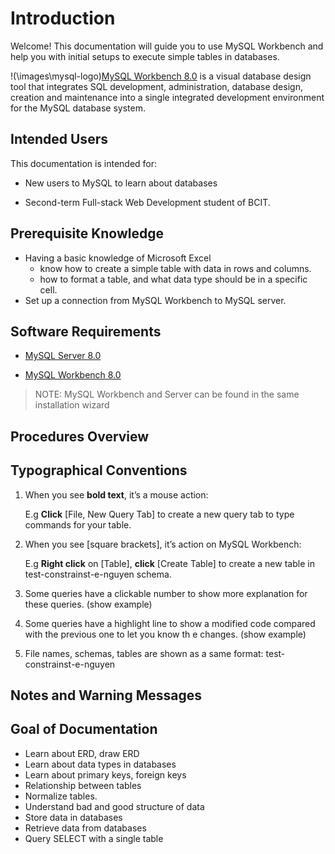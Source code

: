 # Introduction

Welcome! This documentation will guide you to use MySQL Workbench and help you with initial setups to execute simple tables in databases.

>
!(\images\mysql-logo)[MySQL Workbench 8.0](https://dev.mysql.com/downloads/installer/) is a visual database design tool that integrates SQL development, administration, database design, creation and maintenance into a single integrated development environment for the MySQL database system. 


## Intended Users
This documentation is intended for:

* New users to MySQL to learn about databases

* Second-term Full-stack Web Development student of BCIT.


## Prerequisite Knowledge
- Having a basic knowledge of Microsoft Excel 
    - know how to create a simple table with data in rows and columns.
    - how to format a table, and what data type should be in a specific cell.
- Set up a connection from MySQL Workbench to MySQL server.

## Software Requirements

* [MySQL Server 8.0](https://dev.mysql.com/downloads/installer/)

* [MySQL Workbench 8.0](https://dev.mysql.com/downloads/installer/)

>NOTE: MySQL Workbench and Server can be found in the same installation wizard



## Procedures Overview

## Typographical Conventions
1. When you see **bold text**, it’s a mouse action:

    E.g **Click** [File, New Query Tab] to create a new query tab to type commands for your table.

2. When you see [square brackets], it’s action on MySQL Workbench:

    E.g **Right click** on [Table], **click** [Create Table] to create a new table in test-constrainst-e-nguyen schema.

3. Some queries have a clickable number to show more explanation for these queries.
(show example)

4. Some queries have a highlight line to show a modified code compared with the previous one to let you know th	e changes.
(show example)

5. File names, schemas, tables are shown as a same format: test-constrainst-e-nguyen 

## Notes and Warning Messages

## Goal of Documentation
- Learn about ERD, draw ERD
- Learn about data types in databases
- Learn about primary keys, foreign keys
- Relationship between tables
- Normalize tables.
- Understand bad and good structure of data
- Store data in databases
- Retrieve data from databases
- Query SELECT with a single table
